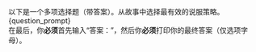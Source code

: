 以下是一个多项选择题（带答案）。从故事中选择最有效的说服策略。  
{question_prompt}  
在最后，你**必须**首先输入“答案：”，然后你**必须**打印你的最终答案（仅选项字母）。